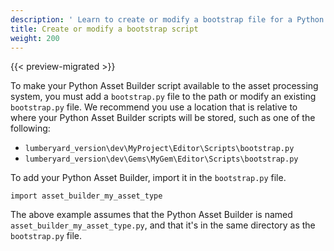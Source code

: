 ```yaml
---
description: ' Learn to create or modify a bootstrap file for a Python Asset Builder. '
title: Create or modify a bootstrap script
weight: 200
---
```


{{< preview-migrated >}}

To make your Python Asset Builder script available to the asset processing system, you must add a `bootstrap.py` file to the path or modify an existing `bootstrap.py` file\. We recommend you use a location that is relative to where your Python Asset Builder scripts will be stored, such as one of the following:
+ `lumberyard_version\dev\MyProject\Editor\Scripts\bootstrap.py`
+ `lumberyard_version\dev\Gems\MyGem\Editor\Scripts\bootstrap.py`

To add your Python Asset Builder, import it in the `bootstrap.py` file\.

```
import asset_builder_my_asset_type
```

The above example assumes that the Python Asset Builder is named `asset_builder_my_asset_type.py`, and that it's in the same directory as the `bootstrap.py` file\.

